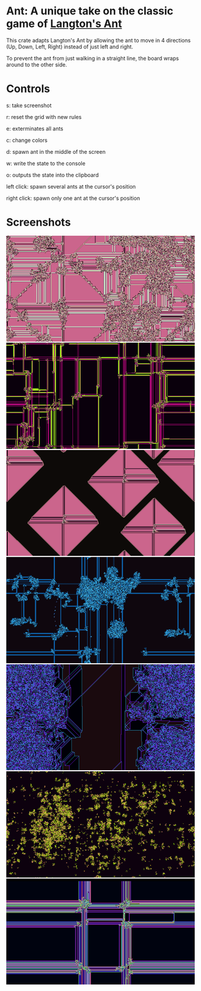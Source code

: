 # Ant: A unique take on the classic game of [Langton's Ant](https://en.wikipedia.org/wiki/Langton%27s_ant)

This crate adapts Langton's Ant by allowing the ant to move in 4 directions (Up, Down, Left, Right) instead of just left and right.

To prevent the ant from just walking in a straight line, the board wraps around to the other side.

# Controls

s: take screenshot

r: reset the grid with new rules
    
e: exterminates all ants
    
c: change colors
    
d: spawn ant in the middle of the screen
    
w: write the state to the console
    
o: outputs the state into the clipboard
    
left click: spawn several ants at the cursor's position
    
right click: spawn only one ant at the cursor's position

# Screenshots

![1](screenshots/sc_1155929583.png)
![2](screenshots/sc_3956770270.png)
![3](screenshots/sc_482556851.png)
![4](screenshots/sc_2307215456.png)
![5](screenshots/sc_3123957573.png)
![6](screenshots/sc_3854846576.png)
![7](screenshots/sc_2456483030.png)
